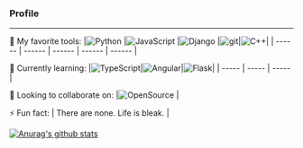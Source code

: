 <!--
Here are some ideas to get you started:
- 🔭 I’m currently working on ...
- 🌱 I’m currently learning ...
- 👯 I’m looking to collaborate on ...
- 🤔 I’m looking for help with ...
- 💬 Ask me about ...
- 📫 How to reach me: ...
- 😄 Pronouns: ...
- ⚡ Fun fact: ...
-->

<h3>Profile</h3>

___

🔭 My favorite tools:
|![Python](https://img.shields.io/badge/-Python-000000?style=flat-square&logo=Python&logoColor=Blue) |![JavaScript](https://img.shields.io/badge/-JavaScript-000001?style=flat-square&logo=JavaScript&logoColor=Green) |![Django](https://img.shields.io/badge/-Django-000000?style=flat-square&logo=Django&logoColor=White) |![git](https://img.shields.io/badge/-Git-181717?style=flat-square&logo=Git&logoColor=Blue)|![C++](https://img.shields.io/badge/-C++-181717?style=flat-square&logo=C++&logoColor=Blue)|
| ------ | ------ | ------ | ------ | ------ |

🌱 Currently learning:
|![TypeScript](https://img.shields.io/badge/-TypeScript-000000?style=flat-square&logo=TypeScript&logoColor=Blue)|![Angular](https://img.shields.io/badge/-Angular-000000?style=flat-square&logo=Angular&logoColor=Blue)|![Flask](https://img.shields.io/badge/-Flask-000000?style=flat-square&logo=Flask&logoColor=Blue)|
| ----- | ----- | ----- |


👯 Looking to collaborate on:
|![OpenSource](https://img.shields.io/badge/-Open%20Source-181717?style=flat-square&logo=Open$20Source&logoColor=Blue) |

⚡ Fun fact: 
| There are none. Life is bleak. |

[![Anurag's github stats](https://github-readme-stats.vercel.app/api?username=LorM89)](https://github.com/anuraghazra/github-readme-stats)
